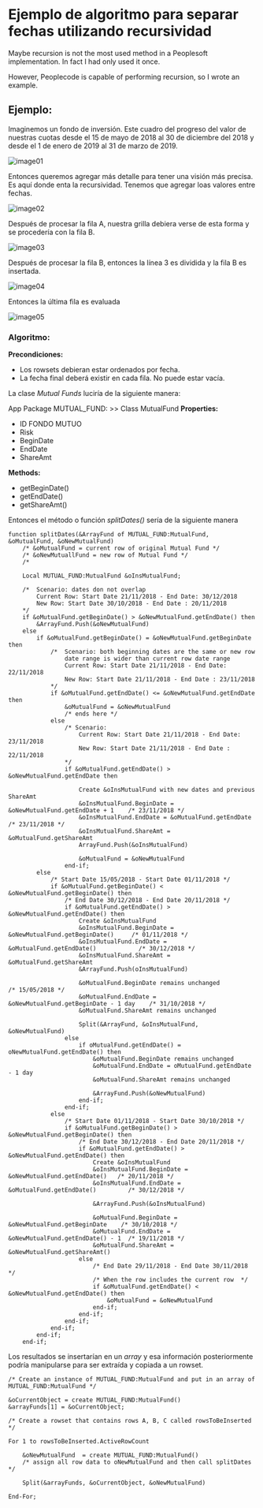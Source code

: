 # Ejemplo de algoritmo para separar fechas utilizando recursividad

Maybe recursion is not the most used method in a Peoplesoft implementation. In fact I had only used it once.

However, Peoplecode is capable of performing recursion, so I wrote an example.

## Ejemplo:
Imaginemos un fondo de inversión. Este cuadro del progreso del valor de nuestras cuotas desde el 15 de mayo de 2018 al 30 de diciembre del 2018 y desde el 1 de enero de 2019 al 31 de marzo de 2019.

![image01][def1]

Entonces queremos agregar más detalle para tener una visión más precisa. Es aquí donde enta la recursividad. Tenemos que agregar loas valores entre fechas.

![image02][def2]

Después de procesar la fila A, nuestra grilla debiera verse de esta forma y se procedería con la fila B.

![image03][def3]

Después de procesar la fila B, entonces la línea 3 es dividida y la fila B es insertada.

![image04][def5]

Entonces la última fila es evaluada

![image05][def6]

### Algoritmo:

**Precondiciones:**

- Los rowsets debieran estar ordenados por fecha.
- La fecha final deberá existir en cada fila. No puede estar vacía.

La clase _Mutual Funds_ luciría de la siguiente manera:

App Package MUTUAL_FUND:
\>> Class MutualFund
**Properties:**
* ID FONDO MUTUO
* Risk
* BeginDate
* EndDate
* ShareAmt

**Methods:**
* getBeginDate()
* getEndDate()
* getShareAmt()

Entonces el método o función  _splitDates()_ sería de la siguiente manera

```
function splitDates(&ArrayFund of MUTUAL_FUND:MutualFund, &oMutualFund, &oNewMutualFund)
    /* &oMutualFund = current row of original Mutual Fund */
    /* &oNewMutuallFund = new row of Mutual Fund */
    /*

    Local MUTUAL_FUND:MutualFund &oInsMutualFund;

    /*  Scenario: dates don not overlap
        Current Row: Start Date 21/11/2018 - End Date: 30/12/2018
        New Row: Start Date 30/10/2018 - End Date : 20/11/2018
    */    
    if &oMutualFund.getBeginDate() > &oNewMutualFund.getEndDate() then
        &ArrayFund.Push(&oNewMutualFund)
    else    
        if &oMutualFund.getBeginDate() = &oNewMutualFund.getBeginDate then
            /*  Scenario: both beginning dates are the same or new row
                date range is wider than current row date range
                Current Row: Start Date 21/11/2018 - End Date: 22/11/2018
                New Row: Start Date 21/11/2018 - End Date : 23/11/2018
            */
            if &oMutualFund.getEndDate() <= &oNewMutualFund.getEndDate then
                &oMutualFund = &oNewMutualFund
                /* ends here */
            else
                /* Scenario:
                    Current Row: Start Date 21/11/2018 - End Date: 23/11/2018
                    New Row: Start Date 21/11/2018 - End Date : 22/11/2018
                */
                if &oMutualFund.getEndDate() > &oNewMutualFund.getEndDate then
                
                    Create &oInsMutualFund with new dates and previous ShareAmt
                    &oInsMutualFund.BeginDate = &oNewMutualFund.getEndDate + 1    /* 23/11/2018 */
                    &oInsMutualFund.EndDate = &oMutualFund.getEndDate            /* 23/11/2018 */
                    &oInsMutualFund.ShareAmt = &oMutualFund.getShareAmt
                    ArrayFund.Push(&oInsMutualFund)
                    
                    &oMutualFund = &oNewMutualFund
                end-if;
        else
            /* Start Date 15/05/2018 - Start Date 01/11/2018 */    
            if &oMutualFund.getBeginDate() < &oNewMutualFund.getBeginDate() then
                /* End Date 30/12/2018 - End Date 20/11/2018 */
                if &oMutualFund.getEndDate() > &oNewMutualFund.getEndDate() then
                    Create &oInsMutualFund
                    &oInsMutualFund.BeginDate = &oNewMutualFund.getBeginDate()     /* 01/11/2018 */
                    &oInsMutualFund.EndDate = &oMutualFund.getEndDate()            /* 30/12/2018 */
                    &oInsMutualFund.ShareAmt = &oMutualFund.getShareAmt
                    &ArrayFund.Push(oInsMutualFund)
                    
                    &oMutualFund.BeginDate remains unchanged                        /* 15/05/2018 */
                    &oMutualFund.EndDate = &oNewMutualFund.getBeginDate - 1 day    /* 31/10/2018 */
                    &oMutualFund.ShareAmt remains unchanged
                    
                    Split(&ArrayFund, &oInsMutualFund, &oNewMutualFund)
                else
                    if oMutualFund.getEndDate() = oNewMutualFund.getEndDate() then
                        &oMutualFund.BeginDate remains unchanged
                        &oMutualFund.EndDate = oMutualFund.getEndDate - 1 day
                        &oMutualFund.ShareAmt remains unchanged
                        
                        &ArrayFund.Push(&oNewMutualFund)
                    end-if;
                end-if;
            else
                /* Start Date 01/11/2018 - Start Date 30/10/2018 */
                if &oMutualFund.getBeginDate() > &oNewMutualFund.getBeginDate() then
                    /* End Date 30/12/2018 - End Date 20/11/2018 */
                    if &oMutualFund.getEndDate() > &oNewMutualFund.getEndDate() then
                        Create &oInsMutualFund
                        &oInsMutualFund.BeginDate = &oNewMutualFund.getEndDate()   /* 20/11/2018 */
                        &oInsMutualFund.EndDate = &oMutualFund.getEndDate()         /* 30/12/2018 */
                        
                        &ArrayFund.Push(&oInsMutualFund)
                        
                        &oMutualFund.BeginDate = &oNewMutualFund.getBeginDate    /* 30/10/2018 */
                        &oMutualFund.EndDate = &oNewMutualFund.getEndDate() - 1  /* 19/11/2018 */
                        &oMutualFund.ShareAmt = &oNewMutualFund.getShareAmt()
                    else
                        /* End Date 29/11/2018 - End Date 30/11/2018 */
                        /* When the row includes the current row  */
                        if &oMutualFund.getEndDate() < &oNewMutualFund.getEndDate() then
                            &oMutualFund = &oNewMutualFund
                        end-if;
                    end-if;
                end-if;
            end-if;
        end-if;
    end-if;
```

Los resultados se insertarían en un *array* y esa información posteriormente podría manipularse para ser extraída y copiada a un rowset.

```
/* Create an instance of MUTUAL_FUND:MutualFund and put in an array of MUTUAL_FUND:MutualFund */

&oCurrentObject = create MUTUAL_FUND:MutualFund()
&arrayFunds[1] = &oCurrentObject;

/* Create a rowset that contains rows A, B, C called rowsToBeInserted */

For 1 to rowsToBeInserted.ActiveRowCount
   
    &oNewMutualFund  ​= create MUTUAL_FUND:MutualFund()
    /* assign all row data to oNewMutualFund and then call splitDates */
   
    Split(&arrayFunds, &oCurrentObject, &oNewMutualFund)

End-For;
```

[def1]: ./images/recursion/recursion_01.png
[def2]: ./images/recursion/recursion_02.png
[def3]: ./images/recursion/recursion_03.png
[def5]: ./images/recursion/recursion_04.png
[def6]: ./images/recursion/recursion_05.png